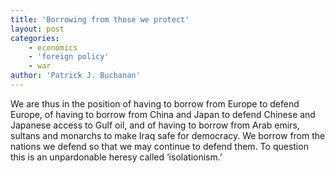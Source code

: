 ```yaml
---
title: 'Borrowing from those we protect'
layout: post
categories:
    - economics
    - 'foreign policy'
    - war
author: 'Patrick J. Buchanan'
---
```


We are thus in the position of having to borrow from Europe to defend Europe, of having to borrow from China and Japan to defend Chinese and Japanese access to Gulf oil, and of having to borrow from Arab emirs, sultans and monarchs to make Iraq safe for democracy. We borrow from the nations we defend so that we may continue to defend them. To question this is an unpardonable heresy called ‘isolationism.’
